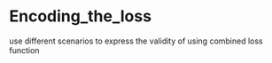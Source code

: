 # Encoding_the_loss
use different scenarios to express the validity of using combined loss function
